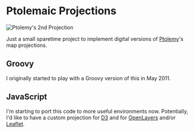 # Ptolemaic Projections

![Ptolemy's 2nd Projection](http://github.com/rsimon/ptolemaic-projections/raw/master/oikumene.png)

Just a small sparetime project to implement digital versions of [Ptolemy](https://en.wikipedia.org/wiki/Ptolemy)'s
map projections.

## Groovy

I originally started to play with a Groovy version of this in May 2011.

## JavaScript

I'm starting to port this code to more useful environments now. Potentially, I'd like to
have a custom projection for [D3](http://d3js.org/) and for [OpenLayers](http://openlayers.org/)
and/or [Leaflet](http://leafletjs.com/).
